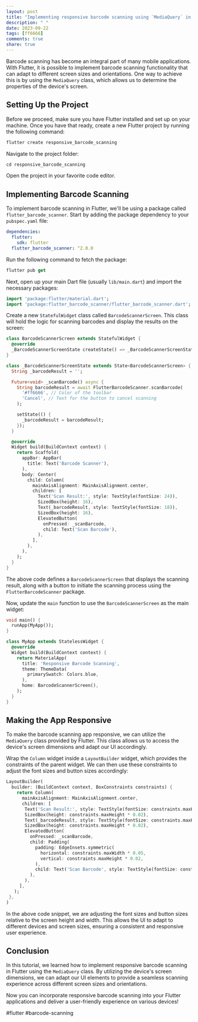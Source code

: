 ```yaml
---
layout: post
title: "Implementing responsive barcode scanning using `MediaQuery` in Flutter"
description: " "
date: 2023-09-22
tags: [ff6666]
comments: true
share: true
---
```


Barcode scanning has become an integral part of many mobile applications. With Flutter, it is possible to implement barcode scanning functionality that can adapt to different screen sizes and orientations. One way to achieve this is by using the `MediaQuery` class, which allows us to determine the properties of the device's screen.

## Setting Up the Project

Before we proceed, make sure you have Flutter installed and set up on your machine. Once you have that ready, create a new Flutter project by running the following command:

```dart
flutter create responsive_barcode_scanning
```

Navigate to the project folder:

```dart
cd responsive_barcode_scanning
```

Open the project in your favorite code editor.

## Implementing Barcode Scanning

To implement barcode scanning in Flutter, we'll be using a package called `flutter_barcode_scanner`. Start by adding the package dependency to your `pubspec.yaml` file:

```yaml
dependencies:
  flutter:
    sdk: flutter
  flutter_barcode_scanner: ^2.0.0
```

Run the following command to fetch the package:

```dart
flutter pub get
```

Next, open up your main Dart file (usually `lib/main.dart`) and import the necessary packages:

```dart
import 'package:flutter/material.dart';
import 'package:flutter_barcode_scanner/flutter_barcode_scanner.dart';
```

Create a new `StatefulWidget` class called `BarcodeScannerScreen`. This class will hold the logic for scanning barcodes and display the results on the screen:

```dart
class BarcodeScannerScreen extends StatefulWidget {
  @override
  _BarcodeScannerScreenState createState() => _BarcodeScannerScreenState();
}

class _BarcodeScannerScreenState extends State<BarcodeScannerScreen> {
  String _barcodeResult = '';

  Future<void> _scanBarcode() async {
    String barcodeResult = await FlutterBarcodeScanner.scanBarcode(
      '#ff6666', // Color of the toolbar
      'Cancel', // Text for the button to cancel scanning
    );

    setState(() {
      _barcodeResult = barcodeResult;
    });
  }

  @override
  Widget build(BuildContext context) {
    return Scaffold(
      appBar: AppBar(
        title: Text('Barcode Scanner'),
      ),
      body: Center(
        child: Column(
          mainAxisAlignment: MainAxisAlignment.center,
          children: [
            Text('Scan Result:', style: TextStyle(fontSize: 24)),
            SizedBox(height: 16),
            Text(_barcodeResult, style: TextStyle(fontSize: 18)),
            SizedBox(height: 16),
            ElevatedButton(
              onPressed: _scanBarcode,
              child: Text('Scan Barcode'),
            ),
          ],
        ),
      ),
    );
  }
}
```

The above code defines a `BarcodeScannerScreen` that displays the scanning result, along with a button to initiate the scanning process using the `FlutterBarcodeScanner` package.

Now, update the `main` function to use the `BarcodeScannerScreen` as the main widget:

```dart
void main() {
  runApp(MyApp());
}

class MyApp extends StatelessWidget {
  @override
  Widget build(BuildContext context) {
    return MaterialApp(
      title: 'Responsive Barcode Scanning',
      theme: ThemeData(
        primarySwatch: Colors.blue,
      ),
      home: BarcodeScannerScreen(),
    );
  }
}
```

## Making the App Responsive

To make the barcode scanning app responsive, we can utilize the `MediaQuery` class provided by Flutter. This class allows us to access the device's screen dimensions and adapt our UI accordingly.

Wrap the `Column` widget inside a `LayoutBuilder` widget, which provides the constraints of the parent widget. We can then use these constraints to adjust the font sizes and button sizes accordingly:

```dart
LayoutBuilder(
  builder: (BuildContext context, BoxConstraints constraints) {
    return Column(
      mainAxisAlignment: MainAxisAlignment.center,
      children: [
       Text('Scan Result:', style: TextStyle(fontSize: constraints.maxHeight * 0.04)),
       SizedBox(height: constraints.maxHeight * 0.02),
       Text(_barcodeResult, style: TextStyle(fontSize: constraints.maxHeight * 0.03)),
       SizedBox(height: constraints.maxHeight * 0.02),
       ElevatedButton(
         onPressed: _scanBarcode,
         child: Padding(
           padding: EdgeInsets.symmetric(
             horizontal: constraints.maxWidth * 0.05,
             vertical: constraints.maxHeight * 0.02,
           ),
           child: Text('Scan Barcode', style: TextStyle(fontSize: constraints.maxHeight * 0.03)),
         ),
       ),
     ],
   );
 },
)
```

In the above code snippet, we are adjusting the font sizes and button sizes relative to the screen height and width. This allows the UI to adapt to different devices and screen sizes, ensuring a consistent and responsive user experience.

## Conclusion

In this tutorial, we learned how to implement responsive barcode scanning in Flutter using the `MediaQuery` class. By utilizing the device's screen dimensions, we can adapt our UI elements to provide a seamless scanning experience across different screen sizes and orientations.

Now you can incorporate responsive barcode scanning into your Flutter applications and deliver a user-friendly experience on various devices!

#flutter #barcode-scanning